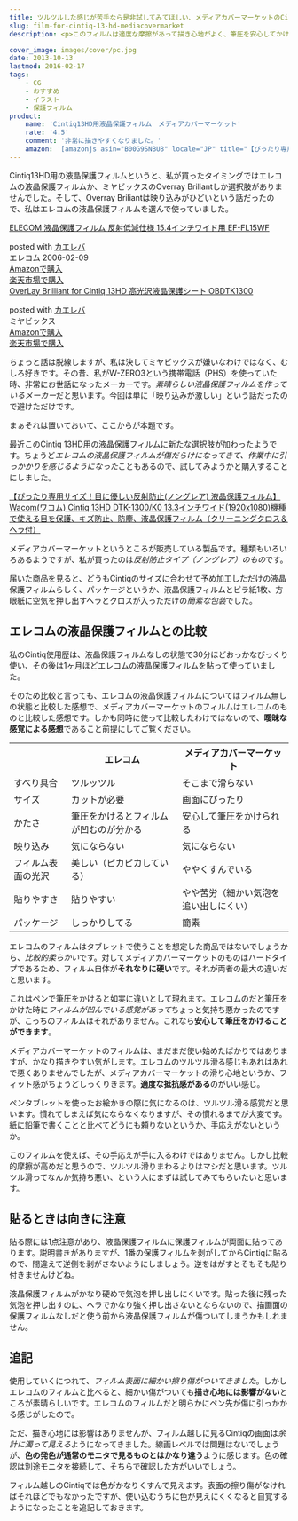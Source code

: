 ```yaml
---
title: ツルツルした感じが苦手なら是非試してみてほしい、メディアカバーマーケットのCintiq13HD用保護フィルムをレビュー
slug: film-for-cintiq-13-hd-mediacovermarket
description: <p>このフィルムは適度な摩擦があって描き心地がよく、筆圧を安心してかけることができます。液晶タブレットのツルツルした書き心地がしっくりこない人におすすめできると思います。他に使ったことのあるフィルムと合わせて比較してみたので参考にしてください。</p>

cover_image: images/cover/pc.jpg
date: 2013-10-13
lastmod: 2016-02-17
tags: 
    - CG
    - おすすめ
    - イラスト
    - 保護フィルム
product:
    name: 'Cintiq13HD用液晶保護フィルム　メディアカバーマーケット'
    rate: '4.5'
    comment: '非常に描きやすくなりました。'
    amazon: '[amazonjs asin="B00G9SNBU8" locale="JP" title="【ぴったり専用サイズ！目に優しい反射防止(ノングレア) 液晶保護フィルム】Wacom(ワコム) Cintiq 13HD DTK-1300/K0 13.3インチワイド(1920x1080)機種で使える目を保護、キズ防止、防塵、液晶保護フィルム（クリーニングクロス＆ヘラ付）"]'
---
```


<p>Cintiq13HD用の液晶保護フィルムというと、私が買ったタイミングではエレコムの液晶保護フィルムか、ミヤビックスのOverray Briliantしか選択肢がありませんでした。そして、Overray Briliantは映り込みがひどいという話だったので、私はエレコムの液晶保護フィルムを選んで使っていました。</p>
<div class="kaerebalink-box">
<div class="kaerebalink-image"><a href="http://www.amazon.co.jp/exec/obidos/ASIN/B000EIHWQS/illusionspace-22/ref=nosim/" rel="nofollow" target="_blank"><img alt=""  src="http://ecx.images-amazon.com/images/I/41M20Z8K2FL._SL160_.jpg" style="border: none;" /></a></div>
<div class="kaerebalink-info">
<div class="kaerebalink-name"><a href="http://www.amazon.co.jp/exec/obidos/ASIN/B000EIHWQS/illusionspace-22/ref=nosim/" rel="nofollow" target="_blank">ELECOM 液晶保護フィルム 反射低減仕様 15.4インチワイド用 EF-FL15WF</a></p>
<div class="kaerebalink-powered-date">posted with <a href="http://kaereba.com" rel="nofollow" target="_blank">カエレバ</a></div>
</div>
<div class="kaerebalink-detail"> エレコム 2006-02-09    </div>
<div class="kaerebalink-link1">
<div class="shoplinkamazon"><a href="http://www.amazon.co.jp/gp/search?keywords=EF-FL15WF&#038;__mk_ja_JP=%83J%83%5E%83J%83i&#038;tag=illusionspace-22" rel="nofollow" target="_blank" title="アマゾン" >Amazonで購入</a></div>
<div class="shoplinkrakuten"><a href="http://hb.afl.rakuten.co.jp/hgc/0e95387f.f2aef20d.0e953880.25e412bd/?pc=http%3A%2F%2Fsearch.rakuten.co.jp%2Fsearch%2Fmall%2FEF-FL15WF%2F-%2Ff.1-p.1-s.1-sf.0-st.A-v.2%3Fx%3D0%26scid%3Daf_ich_link_urltxt%26m%3Dhttp%3A%2F%2Fm.rakuten.co.jp%2F" rel="nofollow" target="_blank" title="楽天市場" >楽天市場で購入</a></div>
</div>
</div>
<div class="booklink-footer" style="clear: left"></div>
</div>
<div class="kaerebalink-box">
<div class="kaerebalink-image"><a href="http://www.amazon.co.jp/exec/obidos/ASIN/B00CIH3EX8/illusionspace-22/ref=nosim/" rel="nofollow" target="_blank"><img alt=""  src="http://ecx.images-amazon.com/images/I/31ogd1DxBVL._SL160_.jpg" style="border: none;" /></a></div>
<div class="kaerebalink-info">
<div class="kaerebalink-name"><a href="http://www.amazon.co.jp/exec/obidos/ASIN/B00CIH3EX8/illusionspace-22/ref=nosim/" rel="nofollow" target="_blank">OverLay Brilliant for Cintiq 13HD 高光沢液晶保護シート OBDTK1300</a></p>
<div class="kaerebalink-powered-date">posted with <a href="http://kaereba.com" rel="nofollow" target="_blank">カエレバ</a></div>
</div>
<div class="kaerebalink-detail"> ミヤビックス     </div>
<div class="kaerebalink-link1">
<div class="shoplinkamazon"><a href="http://www.amazon.co.jp/gp/search?keywords=OBDTK1300&#038;__mk_ja_JP=%83J%83%5E%83J%83i&#038;tag=illusionspace-22" rel="nofollow" target="_blank" title="アマゾン" >Amazonで購入</a></div>
<div class="shoplinkrakuten"><a href="http://hb.afl.rakuten.co.jp/hgc/0e95387f.f2aef20d.0e953880.25e412bd/?pc=http%3A%2F%2Fsearch.rakuten.co.jp%2Fsearch%2Fmall%2FOBDTK1300%2F-%2Ff.1-p.1-s.1-sf.0-st.A-v.2%3Fx%3D0%26scid%3Daf_ich_link_urltxt%26m%3Dhttp%3A%2F%2Fm.rakuten.co.jp%2F" rel="nofollow" target="_blank" title="楽天市場" >楽天市場で購入</a></div>
</div>
</div>
<div class="booklink-footer" style="clear: left"></div>
</div>
<p>ちょっと話は脱線しますが、私は決してミヤビックスが嫌いなわけではなく、むしろ好きです。その昔、私がW-ZERO3という携帯電話（PHS）を使っていた時、非常にお世話になったメーカーです。<em>素晴らしい液晶保護フィルムを作っているメーカー</em>だと思います。今回は単に「映り込みが激しい」という話だったので避けただけです。</p>
<p>まぁそれは置いておいて、ここからが本題です。</p>
<p>最近このCintiq 13HD用の液晶保護フィルムに新たな選択肢が加わったようです。ちょうど<em>エレコムの液晶保護フィルムが傷だらけになってきて、作業中に引っかかりを感じるようになった</em>こともあるので、試してみようかと購入することにしました。</p>
<div data-role="amazonjs" data-asin="B00G9SNBU8" data-locale="JP" data-tmpl="" data-img-size="" class="asin_B00G9SNBU8_JP_ amazonjs_item"><div class="amazonjs_indicator"><span class="amazonjs_indicator_img"></span><a class="amazonjs_indicator_title" href="#">【ぴったり専用サイズ！目に優しい反射防止(ノングレア) 液晶保護フィルム】Wacom(ワコム) Cintiq 13HD DTK-1300/K0 13.3インチワイド(1920x1080)機種で使える目を保護、キズ防止、防塵、液晶保護フィルム（クリーニングクロス＆ヘラ付）</a><span class="amazonjs_indicator_footer"></span></div></div>
<p>メディアカバーマーケットというところが販売している製品です。種類もいろいろあるようですが、私が買ったのは<em>反射防止タイプ（ノングレア）のもの</em>です。</p>
<p>届いた商品を見ると、どうもCintiqのサイズに合わせて予め加工しただけの液晶保護フィルムらしく、パッケージというか、液晶保護フィルムとピラ紙1枚、方眼紙に空気を押し出すヘラとクロスが入っただけの<em>簡素な包装</em>でした。</p>
<h2 title="エレコムの液晶保護フィルムとの比較">エレコムの液晶保護フィルムとの比較</h2>
<p>私のCintiq使用歴は、液晶保護フィルムなしの状態で30分ほどおっかなびっくり使い、その後は1ヶ月ほどエレコムの液晶保護フィルムを貼って使っていました。</p>
<p>そのため比較と言っても、エレコムの液晶保護フィルムについてはフィルム無しの状態と比較した感想で、メディアカバーマーケットのフィルムはエレコムのものと比較した感想です。しかも同時に使って比較したわけではないので、<strong>曖昧な感覚による感想</strong>であること前提にしてご覧ください。</p>
<table>
<tr>
<th></th>
<th>エレコム</th>
<th>メディアカバーマーケット</th>
</tr>
<tr>
<td>すべり具合</td>
<td>ツルッツル</td>
<td>そこまで滑らない</td>
</tr>
<tr>
<td>サイズ</td>
<td>カットが必要</td>
<td>画面にぴったり</td>
</tr>
<tr>
<td>かたさ</td>
<td>筆圧をかけるとフィルムが凹むのが分かる</td>
<td>安心して筆圧をかけられる</td>
</tr>
<tr>
<td>映り込み</td>
<td>気にならない</td>
<td>気にならない</td>
</tr>
<tr>
<td>フィルム表面の光沢</td>
<td>美しい（ピカピカしている）</td>
<td>ややくすんでいる</td>
</tr>
<tr>
<td>貼りやすさ</td>
<td>貼りやすい</td>
<td>やや苦労（細かい気泡を追い出しにくい）</td>
</tr>
<tr>
<td>パッケージ</td>
<td>しっかりしてる</td>
<td>簡素</td>
</tr>
</table>
<p>エレコムのフィルムはタブレットで使うことを想定した商品ではないでしょうから、<em>比較的柔らかい</em>です。対してメディアカバーマーケットのものはハードタイプであるため、フィルム自体が<strong>それなりに硬い</strong>です。それが両者の最大の違いだと思います。</p>
<p>これはペンで筆圧をかけると如実に違いとして現れます。エレコムのだと筆圧をかけた時に<em>フィルムが凹んでいる感覚があって</em>ちょっと気持ち悪かったのですが、こっちのフィルムはそれがありません。これなら<strong>安心して筆圧をかけることができます</strong>。</p>
<p>メディアカバーマーケットのフィルムは、まだまだ使い始めたばかりではありますが、かなり描きやすい気がします。エレコムのツルツル滑る感じもあれはあれで悪くありませんでしたが、メディアカバーマーケットの滑り心地というか、フィット感がちょうどしっくりきます。<strong>適度な抵抗感がある</strong>のがいい感じ。</p>
<p>ペンタブレットを使ったお絵かきの際に気になるのは、ツルツル滑る感覚だと思います。慣れてしまえば気にならなくなりますが、その慣れるまでが大変です。紙に鉛筆で書くことと比べてどうにも頼りないというか、手応えがないというか。</p>
<p>このフィルムを使えば、その手応えが手に入るわけではありません。しかし比較的摩擦が高めだと思うので、ツルツル滑りまわるよりはマシだと思います。ツルツル滑ってなんか気持ち悪い、という人にまずは試してみてもらいたいと思います。</p>
<h2>貼るときは向きに注意</h2>
<p>貼る際には1点注意があり、液晶保護フィルムに保護フィルムが両面に貼ってあります。説明書きがありますが、1番の保護フィルムを剥がしてからCintiqに貼るので、間違えて逆側を剥がさないようにしましょう。逆をはがすとそもそも貼り付きませんけどね。</p>
<p>液晶保護フィルムがかなり硬めで気泡を押し出しにくいです。貼った後に残った気泡を押し出すのに、ヘラでかなり強く押し出さないとならないので、描画面の保護フィルムなしだと使う前から液晶保護フィルムが傷ついてしまうかもしれません。</p>
<h2 title="追記">追記</h2>
<p>使用していくにつれて、<em>フィルム表面に細かい擦り傷がついてきました</em>。しかしエレコムのフィルムと比べると、細かい傷がついても<strong>描き心地には影響がない</strong>ところが素晴らしいです。エレコムのフィルムだと明らかにペン先が傷に引っかかる感じがしたので。</p>
<p>ただ、描き心地には影響はありませんが、フィルム越しに見るCintiqの画面は<em>余計に濁って見える</em>ようになってきました。線画レベルでは問題はないでしょうが、<strong>色の発色が通常のモニタで見るものとはかなり違う</strong>ように感じます。色の確認は別途モニタを接続して、そちらで確認した方がいいでしょう。</p>
<p>フィルム越しのCintiqでは色がかなりくすんで見えます。表面の擦り傷がなければそれほどでもなかったですが、使い込むうちに色が見えにくくなると自覚するようになったことを追記しておきます。</p>

  